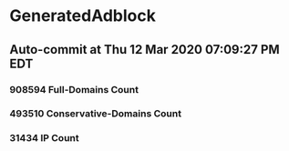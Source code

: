 # GeneratedAdblock
## Auto-commit at Thu 12 Mar 2020 07:09:27 PM EDT
### 908594 Full-Domains Count
### 493510 Conservative-Domains Count
### 31434 IP Count
